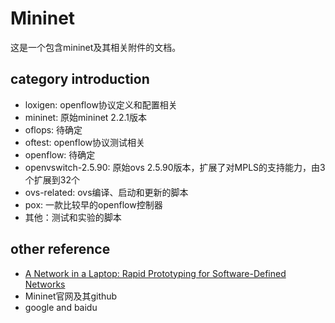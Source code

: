# Mininet
这是一个包含mininet及其相关附件的文档。

## category introduction
* loxigen: openflow协议定义和配置相关
* mininet: 原始mininet 2.2.1版本
* oflops: 待确定
* oftest: openflow协议测试相关
* openflow: 待确定
* openvswitch-2.5.90: 原始ovs 2.5.90版本，扩展了对MPLS的支持能力，由3个扩展到32个
* ovs-related: ovs编译、启动和更新的脚本
* pox: 一款比较早的openflow控制器
* 其他：测试和实验的脚本

## other reference
* [A Network in a Laptop: Rapid Prototyping for
Software-Defined Networks](http://conferences.sigcomm.org/hotnets/2010/papers/a19-lantz.pdf)
* Mininet官网及其github
* google and baidu


